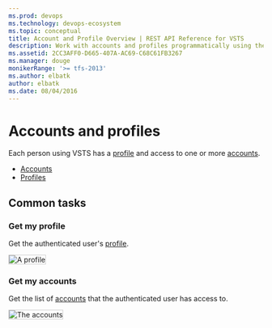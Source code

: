 ```yaml
---
ms.prod: devops
ms.technology: devops-ecosystem
ms.topic: conceptual
title: Account and Profile Overview | REST API Reference for VSTS
description: Work with accounts and profiles programmatically using the REST APIs for VSTS.
ms.assetid: 2CC3AFF0-D665-407A-AC69-C68C61FB3267
ms.manager: douge
monikerRange: '>= tfs-2013'
ms.author: elbatk
author: elbatk
ms.date: 08/04/2016
---
```


# Accounts and profiles

Each person using VSTS has a [profile](./profiles.md) and access to one or more [accounts](accounts.md).

* [Accounts](accounts.md)
* [Profiles](./profiles.md)

## Common tasks

### Get my profile

Get the authenticated user's [profile](./profiles.md).

<img alt="A profile" src="./_img/profile.png" style="border: 1px solid #CCCCCC" />

### Get my accounts

Get the list of [accounts](accounts.md) that the authenticated user has access to.

<img alt="The accounts" src="_img/accounts.png" style="border: 1px solid #CCCCCC" />

